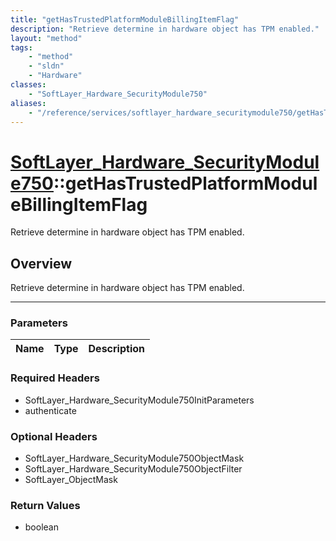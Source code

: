 ```yaml
---
title: "getHasTrustedPlatformModuleBillingItemFlag"
description: "Retrieve determine in hardware object has TPM enabled."
layout: "method"
tags:
    - "method"
    - "sldn"
    - "Hardware"
classes:
    - "SoftLayer_Hardware_SecurityModule750"
aliases:
    - "/reference/services/softlayer_hardware_securitymodule750/getHasTrustedPlatformModuleBillingItemFlag"
---
```

# [SoftLayer_Hardware_SecurityModule750](/reference/services/SoftLayer_Hardware_SecurityModule750)::getHasTrustedPlatformModuleBillingItemFlag


Retrieve determine in hardware object has TPM enabled.


## Overview 
Retrieve determine in hardware object has TPM enabled.

-----

### Parameters 
|Name | Type | Description |
| --- | --- | --- |


### Required Headers
* SoftLayer_Hardware_SecurityModule750InitParameters
* authenticate


### Optional Headers
* SoftLayer_Hardware_SecurityModule750ObjectMask
* SoftLayer_Hardware_SecurityModule750ObjectFilter
* SoftLayer_ObjectMask

### Return Values
* boolean




